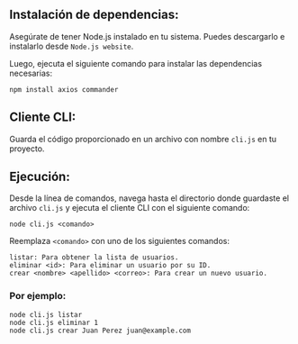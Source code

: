 ## Instalación de dependencias:

Asegúrate de tener Node.js instalado en tu sistema. Puedes descargarlo e instalarlo desde ```Node.js website```.

Luego, ejecuta el siguiente comando para instalar las dependencias necesarias:

```
npm install axios commander
```

## Cliente CLI:

Guarda el código proporcionado en un archivo con nombre ``` cli.js ``` en tu proyecto.

## Ejecución:
Desde la línea de comandos, navega hasta el directorio donde guardaste el archivo ```cli.js``` y ejecuta el cliente CLI con el siguiente comando:
```
node cli.js <comando>
```
Reemplaza ```<comando>``` con uno de los siguientes comandos:
```
listar: Para obtener la lista de usuarios.
eliminar <id>: Para eliminar un usuario por su ID.
crear <nombre> <apellido> <correo>: Para crear un nuevo usuario.
```
### Por ejemplo:

``` 
node cli.js listar
node cli.js eliminar 1
node cli.js crear Juan Perez juan@example.com
```
